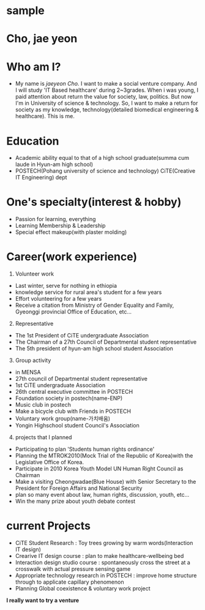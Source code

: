 sample
======

Cho, jae yeon
=============



Who am I?
=========
 - My name is *jaeyeon Cho.* 
I want to make a social venture company.
And I will study 'IT Based healthcare' during 2~3grades.
When i was young, I paid attention about return the value for society, law, politics.
But now I'm in University of science & technology.
So, I want to make a return for society as my knowledge, technology(detailed biomedical engineering & healthcare).
This is me.



Education
=========
 - Academic ability equal to that of a high school graduate(summa cum laude in Hyun-am high school)
 - POSTECH(Pohang university of science and technology) CiTE(Creative IT Engineering) dept



One's specialty(interest & hobby)
=================================
 - Passion for learning, everything
 - Learning Membership & Leadership
 - Special effect makeup(with plaster molding)



Career(work experience)
=======================
1. Volunteer work
 - Last winter, serve for nothing in ethiopia
 - knowledge service for rural area's student for a few years
 - Effort volunteering for a few years
 - Receive a citation from Ministry of Gender Equality and Family, Gyeonggi provincial Office of Education, etc...
2. Representative
 - The 1st President of CiTE undergraduate Association
 - The Chairman of a 27th Council of Departmental student representative
 - The 5th president of hyun-am high school student Association
3. Group activity
 - in MENSA
 - 27th council of Departmental student representative
 - 1st CiTE undergraduate Association
 - 26th central executive committee in POSTECH
 - Foundation society in postech(name-ENP)
 - Music club in postech
 - Make a bicycle club with Friends in POSTECH
 - Voluntary work group(name-가치배움)
 - Yongin Highschool student Council's Association
4. projects that I planned
 - Participating to plan 'Students human rights ordinance'
 - Planning the MTROK2010(Mock Trial of the Republic of Korea)with the Legislative Office of Korea.
 - Participate in 2010 Korea Youth Model UN Human Right Council as Chairman
 - Make a visiting Cheongwadae(Blue House) with Senior Secretary to the President for Foreign Affairs and National Security
 - plan so many event about law, human rights, discussion, youth, etc...
 - Win the many prize  about youth debate contest 



current Projects
================
 - CiTE Student Research : Toy trees growing by warm words(Interaction IT design)
 - Crearive IT design course : plan to make healthcare-wellbeing bed
 - Interaction design studio course : spontaneously cross the street at a crosswalk with actual pressure sensing game 
 - Appropriate technology research in POSTECH : improve home structure through to applicate capillary phenomenon
 - Planning Global coexistence & voluntary work project



**I really want to try a venture**
